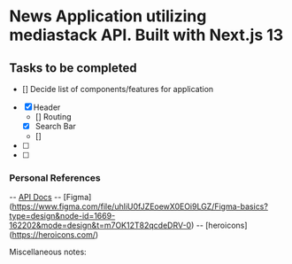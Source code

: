 # News Application utilizing mediastack API. Built with Next.js 13

## Tasks to be completed

- [] Decide list of components/features for application
- [x] Header
  - [] Routing
  - [x] Search Bar
  - []
- [ ]
- [ ]

### Personal References

-- [API Docs](https://mediastack.com/documentation)
-- [Figma] (https://www.figma.com/file/uhliU0fJZEoewX0EOi9LGZ/Figma-basics?type=design&node-id=1669-162202&mode=design&t=m7OK12T82qcdeDRV-0)
-- [heroicons] (https://heroicons.com/)

Miscellaneous notes:
